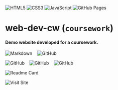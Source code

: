 ![HTML5](https://img.shields.io/badge/html5-000?style=for-the-badge&logo=html5) 
![CSS3](https://img.shields.io/badge/css3-000?style=for-the-badge&logo=css3&logoColor=264de4) 
![JavaScript](https://img.shields.io/badge/javascript-000?style=for-the-badge&logo=javascript)
![GitHub Pages](https://img.shields.io/badge/-GitHub%20Pages-000?style=for-the-badge&logo=github)

# web-dev-cw (`coursework`)
#### Demo website developed for a coursework.  

![Markdown](https://img.shields.io/badge/-Markdown-000?style=for-the-badge&logo=markdown)
&nbsp;&nbsp;
![GitHub](https://img.shields.io/badge/GitHub-%23181717.svg?style=for-the-badge&logo=github)  

![GitHub](https://img.shields.io/github/forks/anuja-rahul/web-dev-cw.github.io?style=for-the-badge&logo=github)
&nbsp;&nbsp;
![GitHub](https://img.shields.io/github/license/anuja-rahul/web-dev-cw.github.io?style=for-the-badge&logo=github)
&nbsp;&nbsp;
![GitHub](https://img.shields.io/github/stars/anuja-rahul/web-dev-cw.github.io?style=for-the-badge&logo=github)
&nbsp;&nbsp;

![Readme Card](https://github-readme-stats.vercel.app/api/pin/?username=anuja-rahul&repo=web-dev-cw.github.io\&theme=nightowl)

![Visit Site](https://anuja-rahul.github.io/web-dev-cw.github.io/)
